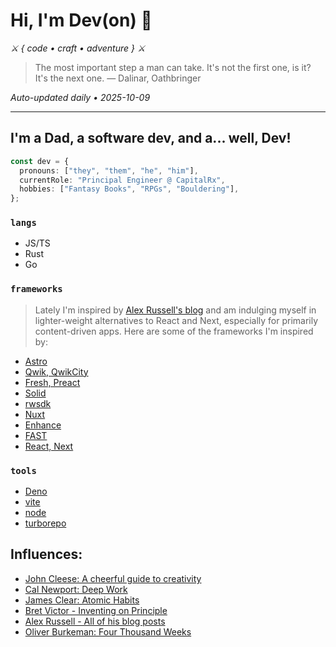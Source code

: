 # Hi, I'm Dev(on) 👋

*⚔️ { code • craft • adventure } ⚔️*

> The most important step a man can take. It's not the first one, is it? It's the next one. — Dalinar, Oathbringer

*Auto-updated daily • 2025-10-09*

---

## I'm a Dad, a software dev, and a... well, Dev!

```ts
const dev = {
  pronouns: ["they", "them", "he", "him"],
  currentRole: "Principal Engineer @ CapitalRx",
  hobbies: ["Fantasy Books", "RPGs", "Bouldering"],
};
```

### `langs`

- JS/TS
- Rust
- Go

### `frameworks`

> Lately I'm inspired by [Alex Russell's blog](https://infrequently.org/2024/01/performance-inequality-gap-2024/#the-budget%2C-2024) and am indulging myself in lighter-weight alternatives to React and Next, especially for primarily content-driven apps. Here are some of the frameworks I'm inspired by:

- [Astro](https://astro.build/)
- [Qwik, QwikCity](https://qwik.dev/)
- [Fresh, Preact](https://fresh.deno.dev/)
- [Solid](https://www.solidjs.com/)
- [rwsdk](https://rwsdk.com/)
- [Nuxt](https://nuxt.com/)
- [Enhance](https://enhance.dev/)
- [FAST](https://fast.design/)
- [React, Next](https://nextjs.org/)

### `tools`

- [Deno](https://deno.com/)
- [vite](https://vite.dev/)
- [node](https://nodejs.org/)
- [turborepo](https://turbo.build/repo/docs)

## Influences:

- [John Cleese: A cheerful guide to creativity](https://www.designbetter.co/podcast/john-cleese)
- [Cal Newport: Deep Work](https://www.shortform.com/summary/deep-work-summary-cal-newport)
- [James Clear: Atomic Habits](https://www.quickread.com/book-summary/atomic-habits-97)
- [Bret Victor - Inventing on Principle](https://www.youtube.com/watch?v=PUv66718DII)
- [Alex Russell - All of his blog posts](https://infrequently.org/)
- [Oliver Burkeman: Four Thousand Weeks](https://www.amazon.com/Four-Thousand-Weeks-Management-Mortals/dp/0374159122)
